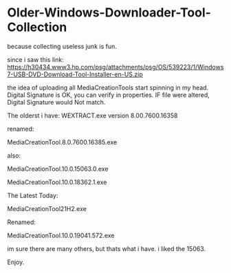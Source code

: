 # Older-Windows-Downloader-Tool-Collection
because collecting useless junk is fun.

since i saw this link:
https://h30434.www3.hp.com/psg/attachments/psg/OS/539223/1/Windows7-USB-DVD-Download-Tool-Installer-en-US.zip

the idea of uploading all MediaCreationTools start spinning in my head.
Digital Signature is OK, you can verify in properties.
IF file were altered, Digital Signature would Not match.

The olderst i have:
WEXTRACT.exe version 8.00.7600.16358

renamed:

MediaCreationTool.8.0.7600.16385.exe

also:

MediaCreationTool.10.0.15063.0.exe

MediaCreationTool.10.0.18362.1.exe

The Latest Today:

MediaCreationTool21H2.exe 

Renamed:

MediaCreationTool.10.0.19041.572.exe


im sure there are many others, but thats what i have.
i liked the 15063.

Enjoy.
